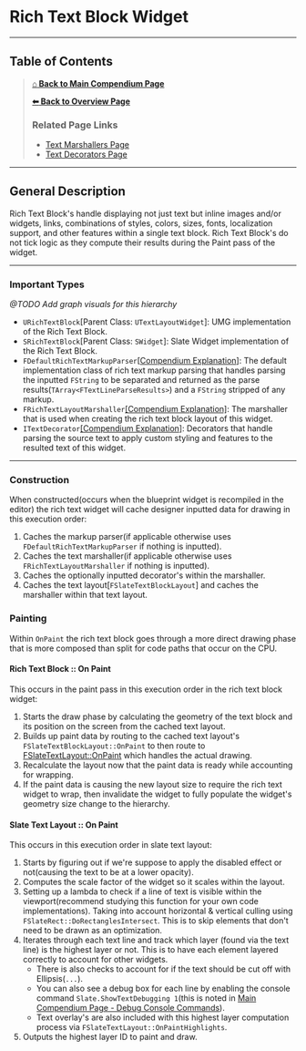 <a name="rich-text-block-widget"></a>
# Rich Text Block Widget

---

<a name="table-of-contents"></a>
## Table of Contents

> **[<span>&#8962;</span> Back to Main Compendium Page](../../README.md)**
> 
> **[<span>&#11013;</span> Back to Overview Page](text_widget_overview.md)**
> 
> ### Related Page Links
> 
> - [Text Marshallers Page](text_marshallers.md)
> - [Text Decorators Page](text_decorators.md)

---

<a name="general-description"></a>
## General Description

Rich Text Block's handle displaying not just text but inline images and/or widgets, links, combinations of styles, colors, sizes, fonts, localization support, and other features within a single text block.
Rich Text Block's do not tick logic as they compute their results during the Paint pass of the widget.

---

<a name="important-types"></a>
### Important Types

*@TODO Add graph visuals for this hierarchy*

- `URichTextBlock`[Parent Class: `UTextLayoutWidget`]: UMG implementation of the Rich Text Block.
- `SRichTextBlock`[Parent Class: `SWidget`]: Slate Widget implementation of the Rich Text Block.
- `FDefaultRichTextMarkupParser`[[Compendium Explanation](text_marshallers.md#default-rich-text-markup-parser)]: The default implementation class of rich text markup parsing that handles parsing the inputted `FString` to be separated and returned as the parse results(`TArray<FTextLineParseResults>`) and a `FString` stripped of any markup.
- `FRichTextLayoutMarshaller`[[Compendium Explanation]](text_marshallers.md#rich-text-marshaller): The marshaller that is used when creating the rich text block layout of this widget.
- `ITextDecorator`[[Compendium Explanation]](text_decorators.md): Decorators that handle parsing the source text to apply custom styling and features to the resulted text of this widget.

---

<a name="construction"></a>
### Construction

When constructed(occurs when the blueprint widget is recompiled in the editor) the rich text widget will cache designer inputted data for drawing in this execution order:

1. Caches the markup parser(if applicable otherwise uses `FDefaultRichTextMarkupParser` if nothing is inputted).
2. Caches the text marshaller(if applicable otherwise uses `FRichTextLayoutMarshaller` if nothing is inputted).
3. Caches the optionally inputted decorator's within the marshaller.
4. Caches the text layout[`FSlateTextBlockLayout`] and caches the marshaller within that text layout.

### Painting

Within `OnPaint` the rich text block goes through a more direct drawing phase that is more composed than split for code paths that occur on the CPU.

<a name="rich-text-block--on-paint"></a>
#### Rich Text Block :: On Paint

This occurs in the paint pass in this execution order in the rich text block widget:

1. Starts the draw phase by calculating the geometry of the text block and its position on the screen from the cached text layout.
2. Builds up paint data by routing to the cached text layout's `FSlateTextBlockLayout::OnPaint` to then route to [FSlateTextLayout::OnPaint](#slate-text-layout--on-paint) which handles the actual drawing.
3. Recalculate the layout now that the paint data is ready while accounting for wrapping.
4. If the paint data is causing the new layout size to require the rich text widget to wrap, then invalidate the widget to fully populate the widget's geometry size change to the hierarchy.

<a name="slate-text-layout--on-paint"></a>
#### Slate Text Layout :: On Paint

This occurs in this execution order in slate text layout:

1. Starts by figuring out if we're suppose to apply the disabled effect or not(causing the text to be at a lower opacity).
2. Computes the scale factor of the widget so it scales within the layout.
3. Setting up a lambda to check if a line of text is visible within the viewport(recommend studying this function for your own code implementations).
Taking into account horizontal & vertical culling using `FSlateRect::DoRectanglesIntersect`. This is to skip elements that don't need to be drawn as an optimization.
4. Iterates through each text line and track which layer (found via the text line) is the highest layer or not. This is to have each element layered correctly to account for other widgets.
   - There is also checks to account for if the text should be cut off with Ellipsis(`...`).
   - You can also see a debug box for each line by enabling the console command `Slate.ShowTextDebugging 1`(this is noted in [Main Compendium Page - Debug Console Commands](../../README.md#91-debug-console-commands)).
   - Text overlay's are also included with this highest layer computation process via `FSlateTextLayout::OnPaintHighlights`.
5. Outputs the highest layer ID to paint and draw.

